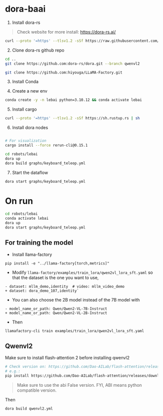 # dora-baai

1. Install dora-rs

> Check website for more install: https://dora-rs.ai/

```bash
curl --proto '=https' --tlsv1.2 -sSf https://raw.githubusercontent.com/dora-rs/dora/main/install.sh | bash
```

2. Clone dora-rs github repo

```bash
cd ..
git clone https://github.com:dora-rs/dora.git --branch qwenvl2

git clone https://github.com:hiyouga/LLaMA-Factory.git
```

3. Install Conda

4. Create a new env

```bash
conda create -y -n lebai python=3.10.12 && conda activate lebai
```

5. Install cargo

```bash
curl --proto '=https' --tlsv1.2 -sSf https://sh.rustup.rs | sh
```

6. Install dora nodes

```bash

# For visualization
cargo install --force rerun-cli@0.15.1

cd robots/lebai
dora up
dora build graphs/keyboard_teleop.yml
```

7. Start the dataflow

```bash
dora start graphs/keyboard_teleop.yml
```


# On run


```bash
cd robots/lebai
conda activate lebai
dora up
dora start graphs/keyboard_teleop.yml
```

## For training the model

- Install llama-factory
```
pip install -e "../llama-factory[torch,metrics]"
```

- Modify `llama-factory/examples/train_lora/qwen2vl_lora_sft.yaml` so that the dataset is the one you want to use,

```yaml,diff
- dataset: mllm_demo,identity  # video: mllm_video_demo
+ dataset: dora_demo_107,identity`
```

- You can also choose the 2B model instead of the 7B model with

```yaml,diff
- model_name_or_path: Qwen/Qwen2-VL-7B-Instruct
+ model_name_or_path: Qwen/Qwen2-VL-2B-Instruct
```

- Then

```bash
llamafactory-cli train examples/train_lora/qwen2vl_lora_sft.yaml
```

## Qwenvl2

Make sure to install flash-attention 2 before installing qwenvl2

```bash
# Check version on: https://github.com/Dao-AILab/flash-attention/releases/tag/v2.6.3
# e.g.:
pip install https://github.com/Dao-AILab/flash-attention/releases/download/v2.6.3/flash_attn-2.6.3+cu123torch2.4cxx11abiFALSE-cp310-cp310-linux_x86_64.whl
```

> Make sure to use the abi False version. FYI, ABI means python compatible version.


Then

```bash
dora build qwenvl2.yml
```
